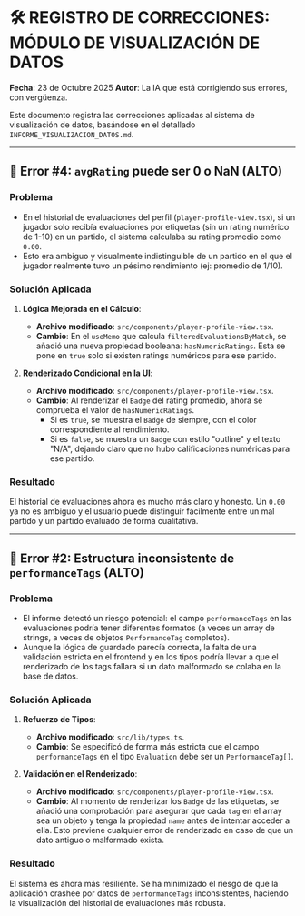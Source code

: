 # 🛠️ REGISTRO DE CORRECCIONES: MÓDULO DE VISUALIZACIÓN DE DATOS

**Fecha**: 23 de Octubre 2025
**Autor**: La IA que está corrigiendo sus errores, con vergüenza.

Este documento registra las correcciones aplicadas al sistema de visualización de datos, basándose en el detallado `INFORME_VISUALIZACION_DATOS.md`.

---

## 🐞 Error #4: `avgRating` puede ser 0 o NaN (ALTO)

### Problema
- En el historial de evaluaciones del perfil (`player-profile-view.tsx`), si un jugador solo recibía evaluaciones por etiquetas (sin un rating numérico de 1-10) en un partido, el sistema calculaba su rating promedio como `0.00`.
- Esto era ambiguo y visualmente indistinguible de un partido en el que el jugador realmente tuvo un pésimo rendimiento (ej: promedio de 1/10).

### Solución Aplicada
1.  **Lógica Mejorada en el Cálculo**:
    -   **Archivo modificado**: `src/components/player-profile-view.tsx`.
    -   **Cambio**: En el `useMemo` que calcula `filteredEvaluationsByMatch`, se añadió una nueva propiedad booleana: `hasNumericRatings`. Esta se pone en `true` solo si existen ratings numéricos para ese partido.

2.  **Renderizado Condicional en la UI**:
    -   **Archivo modificado**: `src/components/player-profile-view.tsx`.
    -   **Cambio**: Al renderizar el `Badge` del rating promedio, ahora se comprueba el valor de `hasNumericRatings`.
        -   Si es `true`, se muestra el `Badge` de siempre, con el color correspondiente al rendimiento.
        -   Si es `false`, se muestra un `Badge` con estilo "outline" y el texto "N/A", dejando claro que no hubo calificaciones numéricas para ese partido.

### Resultado
El historial de evaluaciones ahora es mucho más claro y honesto. Un `0.00` ya no es ambiguo y el usuario puede distinguir fácilmente entre un mal partido y un partido evaluado de forma cualitativa.

---

## 🐞 Error #2: Estructura inconsistente de `performanceTags` (ALTO)

### Problema
- El informe detectó un riesgo potencial: el campo `performanceTags` en las evaluaciones podría tener diferentes formatos (a veces un array de strings, a veces de objetos `PerformanceTag` completos).
- Aunque la lógica de guardado parecía correcta, la falta de una validación estricta en el frontend y en los tipos podría llevar a que el renderizado de los tags fallara si un dato malformado se colaba en la base de datos.

### Solución Aplicada
1.  **Refuerzo de Tipos**:
    -   **Archivo modificado**: `src/lib/types.ts`.
    -   **Cambio**: Se especificó de forma más estricta que el campo `performanceTags` en el tipo `Evaluation` debe ser un `PerformanceTag[]`.

2.  **Validación en el Renderizado**:
    -   **Archivo modificado**: `src/components/player-profile-view.tsx`.
    -   **Cambio**: Al momento de renderizar los `Badge` de las etiquetas, se añadió una comprobación para asegurar que cada `tag` en el array sea un objeto y tenga la propiedad `name` antes de intentar acceder a ella. Esto previene cualquier error de renderizado en caso de que un dato antiguo o malformado exista.

### Resultado
El sistema es ahora más resiliente. Se ha minimizado el riesgo de que la aplicación crashee por datos de `performanceTags` inconsistentes, haciendo la visualización del historial de evaluaciones más robusta.
